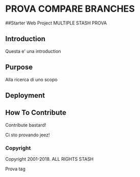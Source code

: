 # PROVA COMPARE BRANCHES

##Starter Web Project
MULTIPLE STASH PROVA

## Introduction

Questa e' una introduction

## Purpose

Alla ricerca di uno scopo

## Deployment

## How To Contribute
Contribute bastard!

Ci sto provando jeez!

### Copyright
Copyright 2001-2018. ALL RIGHTS STASH

Prova tag
